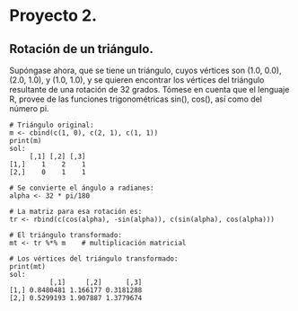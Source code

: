 # Proyecto 2.

## Rotación de un triángulo.

Supóngase ahora, que se tiene un triángulo, cuyos vértices son (1.0, 0.0), (2.0, 1.0), y (1.0, 1.0), y se quieren encontrar los vértices del triángulo resultante de una rotación de 32 grados. Tómese en cuenta que el lenguaje R, provee de las funciones trigonométricas sin(), cos(), así como del número pi.

```{r}
# Triángulo original:
m <- cbind(c(1, 0), c(2, 1), c(1, 1))
print(m)
sol:
     [,1] [,2] [,3]
[1,]    1    2    1
[2,]    0    1    1

# Se convierte el ángulo a radianes:
alpha <- 32 * pi/180

# La matriz para esa rotación es:
tr <- rbind(c(cos(alpha), -sin(alpha)), c(sin(alpha), cos(alpha)))

# El triángulo transformado:
mt <- tr %*% m    # multiplicación matricial

# Los vértices del triángulo transformado:
print(mt)
sol:
          [,1]     [,2]      [,3]
[1,] 0.8480481 1.166177 0.3181288
[2,] 0.5299193 1.907887 1.3779674
```
